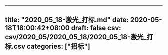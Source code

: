 
---
title: "2020_05_18-激光_打标.md"
date: 2020-05-18T18:00:42+08:00
draft: false
csv: csv/2020_05/2020_05_18/2020_05_18-激光_打标.csv
categories: ["招标"]
---
